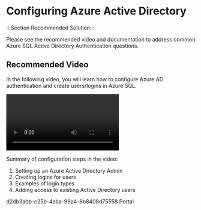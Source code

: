 <properties
pageTitle="Azure Active Directory Authentication"
description="Azure Active Directory Authentication"
ms.author="bernardm"
displayOrder=""
articleId="d2db3abb-c25b-4aba-99a4-8b8408d75558"
selfHelpType="Apollo"
supportTopicIds="a9a24df2-159b-f313-6f4d-31a1bbdbb3bc"
productPesIds="13491"
cloudEnvironments="public"
ownershipId="AzureData_AzureSQLDB_Security"
/>

# Configuring Azure Active Directory

:::Section Recommended Solution:::

Please see the recommended video and documentation to address common Azure SQL Active Directory Authentication questions.

## **Recommended Video**

In the following video, you will learn how to configure Azure AD authentication and create users/logins in Azure SQL.

<video>
<src>https://youtu.be/IwpmLUpvTBA</src>
<title>Azure Active Directory Authentication for Azure SQL</title>
</video>

Summary of configuration steps in the video:

1. Setting up an Azure Active Directory Admin
2. Creating logins for users
3. Examples of login types
4. Adding access to existing Active Directory users

<CommonSolution>
<articleId>d2db3abb-c25b-4aba-99a4-8b8408d75558</articleId>
<client>Portal</client>
</CommonSolution>
